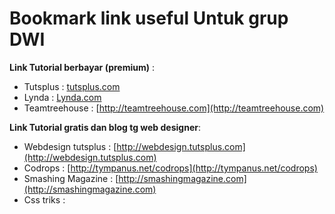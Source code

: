 # Bookmark link useful Untuk grup DWI #

**Link Tutorial berbayar (premium)** :

- Tutsplus : [tutsplus.com ](http://tutsplus.com)
- Lynda : [Lynda.com](http://lynda.com)
- Teamtreehouse : [http://teamtreehouse.com](http://teamtreehouse.com)

**Link Tutorial gratis dan blog tg web designer**:
	
- Webdesign tutsplus : [http://webdesign.tutsplus.com](http://webdesign.tutsplus.com)
- Codrops : [http://tympanus.net/codrops](http://tympanus.net/codrops)
- Smashing Magazine : [http://smashingmagazine.com](http://smashingmagazine.com)
- Css triks : 